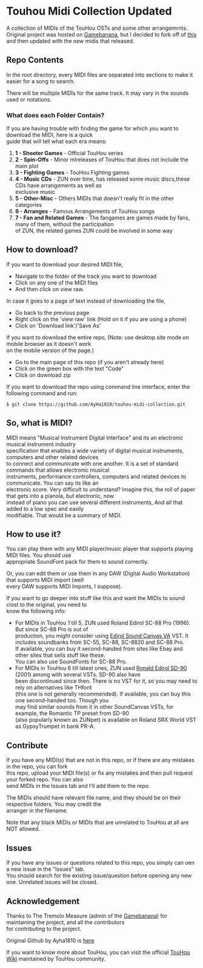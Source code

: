 # Touhou Midi Collection Updated
A collection of MIDIs of the TouHou OSTs and some other arrangemrnts.
Original project was hosted on [Gamebanana](https://gamebanana.com/projects/35179), but I decided to fork off of [this](https://github.com/AyHa1810/touhou-midi-collection) and then updated with the new midis that released.

## Repo Contents
In the root directory, every MIDI files are separated into sections to make it easier for a song to search.

There will be multiple MIDIs for the same track. It may vary in the sounds used or notations.

### What does each Folder Contain?
If you are having trouble with finding the game for which you want to download the MIDI, here is a quick \
guide that will tell what each era means:
  1. **1 - Shooter Games** - Official TouHou series
  2. **2 - Spin-Offs** - Minor mlreleases of TouHou that does not include the main plot
  3. **3 - Fighting Games** - TouHou Fighting games
  4. **4 - Music CDs** - ZUN over time, has released some music discs,these CDs have arrangements as well as \
  exclusive music
  5. **5 - Other-Misc** - Others MIDIs that doesn\'t really fit in the other categories
  6. **6 - Arranges** - Famous Arrangements of TouHou songs
  7. **7 - Fan and Related Games** - The fangames are games made by fans, many of them, without the participation \
  of ZUN, the related games ZUN could be involved in some way

## How to download?
If you want to download your desired MIDI file,
  - Navigate to the folder of the track you want to download
  - Click on any one of the MIDI files
  - And then click on view raw.

In case it goes to a page of text instead of downloading the file,
  - Go back to the previous page
  - Right click on the 'view raw' link (Hold on it if you are using a phone)
  - Click on 'Download link'/'Save As'

If you want to download the entire repo, (Note: use desktop site mode on mobile browser as it doesn't work \
on the mobile version of the page.)
  - Go to the main page of this repo (if you aren't already here)
  - Click on the green box with the text "Code"
  - Click on download zip

If you want to download the repo using command line interface, enter the following command and run:
```
$ git clone https://github.com/AyHa1810/touhou-midi-collection.git
```

## So, what is MIDI?
MIDI means "Musical Instrument Digital Interface" and its an electronic musical instrument industry \
specification that enables a wide variety of digital musical instruments, computers and other related devices \
to connect and communicate with one another. It is a set of standard commands that allows electronic musical \
instruments, performance controllers, computers and related devices to communicate. You can say its like an \
electronic score.
Very difficult to understand? Imagine this, the roll of paper that gets into a pianola, but electronic, now \
instead of piano you can use several different instruments, And all that added to a low spec and easily \
modifiable. That would be a summary of MIDI.

## How to use it?
You can play them with any MIDI player/music player that supports playing MIDI files. You should use \
appropriate SoundFont pack for them to sound correctly.

Or, you can edit them or use them in any DAW (Digital Audio Workstation) that supports MIDI import (well \
every DAW supports MIDI Imports, I suppose).

If you want to go deeper into stuff like this and want the MIDIs to sound clost to the original, you need to \
know the following info:
  - For MIDIs in TouHou 1 till 5, ZUN used Roland Edirol SC-88 Pro (1996). But since SC-88 Pro is out of \
  production, you might consider using [Edirol Sound Canvas VA](https://www.roland.com/us/products/rc_sound_canvas_va/) VST. It includes soundbanks from SC-55, SC-88, SC-8820 and SC-88 Pro. \
  If available, you can buy it second-handed from sites like Ebay and other sites that sells stuff like these. \
  You can also use SoundFonts for SC-88 Pro.
  - For MIDIs in TouHou 6 till latest ones, ZUN used [Ronald Edirol SD-90](https://www.roland.com/global/products/sd-90/) (2001) among with several VSTs. SD-90 also have \
  been discontinued since then. There is no VST for it, so you may need to rely on alternatives like THfont \
  (this one is not generally recommended). If available, you can buy this one second-handed too. Though you \
  may find similar sounds from it in other SoundCanvas VSTs, for example, the Romantic TP preset from SD-90 \
  (also popularly known as ZUNpet) is available on Roland SRX World VST as GypsyTrumpet in bank PR-A.

## Contribute
If you have any MIDI(s) that are not in this repo, or if there are any mistakes in the repo, you can fork \
this repo, upload your MIDI file(s) or fix any mistakes and then pull request your forked repo. You can also \
send MIDIs in the Issues tab and I'll add them to the repo.

The MIDIs should have relevant file name, and they should be on their respective folders. You may credit the \
arranger in the filename.

Note that any black MIDIs or MIDIs that are unrelated to TouHou at all are NOT allowed.

## Issues
If you have any issues or questions related to this repo, you simply can oen a new issue in the "Issues" tab. \
You should search for the existing issue/question before opening any new one. Unrelated issues will be closed.

## Acknowledgement 
Thanks to The Tremolo Measure (admin of the [Gamebanana](https://gamebanana.com/projects/35179)) for maintaining the project, and all the contributors \
for contributing to the project.

Original Github by Ayha1810 is [here](https://github.com/AyHa1810/touhou-midi-collection)

If you want to know more about TouHou, you can visit the official [TouHou Wiki](https://en.touhouwiki.net/wiki/Touhou_Wiki) maintained by TouHou community.
